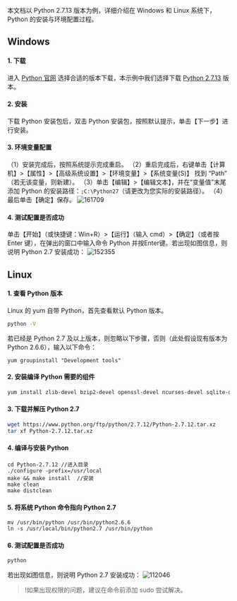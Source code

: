 
本文档以 Python 2.7.13 版本为例，详细介绍在 Windows 和 Linux 系统下， Python 的安装与环境配置过程。


## Windows 
#### 1. 下载
进入 [Python 官网](https://www.python.org/downloads/) 选择合适的版本下载，本示例中我们选择下载 [Python 2.7.13](https://www.python.org/ftp/python/2.7.13/python-2.7.13.amd64.msi) 版本。

#### 2. 安装
下载 Python 安装包后，双击 Python 安装包，按照默认提示，单击【下一步】进行安装。

#### 3. 环境变量配置
（1）安装完成后，按照系统提示完成重启。
（2）重启完成后，右键单击【计算机】>【属性】>【高级系统设置】>【环境变量】>【系统变量(S)】 找到 “Path” （若无该变量，则新建）。
（3）单击【编辑】>【编辑文本】，并在“变量值”末尾添加 Python 的安装路径：`;C:\Python27`（请更改为您实际的安装路径）。
（4）最后单击【确定】保存。
![161709](//mc.qcloudimg.com/static/img/b5784ed03d0f2fd07195c9c3ae1e5075/image.png)

#### 4. 测试配置是否成功
单击【开始】（或快捷键：Win+R）>【运行】（输入 cmd）>【确定】（或者按 Enter 键），在弹出的窗口中输入命令 Python 并按Enter键。若出现如图信息，则说明 Python 2.7 安装成功：
![152355](//mc.qcloudimg.com/static/img/026d7738b234171b285a98f0e751038a/image.png)

## Linux
#### 1. 查看 Python 版本 
Linux 的 yum 自带 Python，首先查看默认 Python 版本。
```sh
python -V
``` 
若已经是 Python 2.7 及以上版本，则忽略以下步骤，否则（此处假设现有版本为 Python 2.6.6），输入以下命令：
```plaintext
yum groupinstall "Development tools"
```

#### 2. 安装编译 Python 需要的组件
```sh
yum install zlib-devel bzip2-devel openssl-devel ncurses-devel sqlite-devel
```

#### 3. 下载并解压 Python 2.7 
```sh
wget https://www.python.org/ftp/python/2.7.12/Python-2.7.12.tar.xz
tar xf Python-2.7.12.tar.xz
```

#### 4. 编译与安装 Python
```plaintext
cd Python-2.7.12 //进入目录
./configure -prefix=/usr/local
make && make install  //安装
make clean 
make distclean
```

#### 5. 将系统 Python 命令指向 Python 2.7
```shell
mv /usr/bin/python /usr/bin/python2.6.6
ln -s /usr/local/bin/python2.7 /usr/bin/python
```

#### 6. 测试配置是否成功
```sh
python
```
若出现如图信息，则说明 Python 2.7 安装成功：
![112046](//mc.qcloudimg.com/static/img/0eb560566c1f67e302e75b1dcb515d98/image.png)

>!如果出现权限的问题，建议在命令前添加 sudo 尝试解决。
